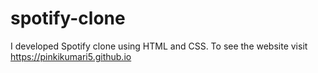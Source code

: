 # spotify-clone
I developed Spotify clone using HTML and CSS.  To see the website visit https://pinkikumari5.github.io
